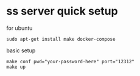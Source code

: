 # ss server quick setup

for ubuntu

    sudo apt-get install make docker-compose


basic setup

    make conf pwd="your-password-here" port="12312" 
    make up


